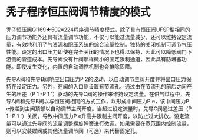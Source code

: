 # 秃子程序恒压阀调节精度的模式

秃子恒压阀Q:169★502※224程序调节精度模式，除了具有恒压阀UFSP型相同的压力调节功能外还具有流量调节功能，不仅可以能过流量减少，还可以维持设定流量，有效地利用了气资源和配压系统的综合流量控制。独特的关闭机制可调节气压性能。设定的出口压力即使在完全关闭的情况下也得以保持，因此可以降低阀门下游侧的管道成本。先导阀没有针阀那样微小的固定限制通道，因此具有防堵塞功能。即使发生变化，内置的自动调控机制也会排除固障。

先导A阀和先导B阀响应出口压力P 2的波动，以自动调节主阀开度并将出口压力保持在设定压力。另外，在阀的入口侧设置有节流孔，通过由在节流孔的前后之间产生的压差（P 1 -P 1 '）驱动的先导C阀的操作来维持设定流量。在供气过程中，先导A阀和先导B阀以与恒压阀相同的方式工作，以形成中间压力P e，该中间压力P e传递到主阀顶部以自动调节主阀开度。当超过设定流量时，先导C阀通过差压（P 1 -P 1 '）关闭，导致中间压力P e升高并限制主阀开度，以防止过大排放。设定流量可以通过先导阀的流量调整螺旋弹簧进行微调。如果需要在宽范围内控制流量，则可以安装蝶阀或其他流量调节阀（可选）来代替固定孔。

